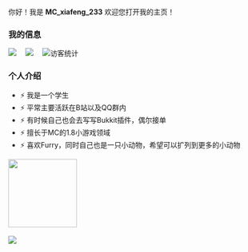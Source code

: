 <div align="contain">
你好！我是 <b>MC_xiafeng_233</b> 欢迎您打开我的主页！</h2>

<h3> 我的信息 </h3>
  <img src="https://img.shields.io/badge/QQ-2821097371-red"></a>&emsp;
  <a href="https://space.bilibili.com/448488855/"><img src="https://img.shields.io/badge/bilibili-B%E7%AB%99-ff69b4"></a>&emsp;
  <img src="https://visitor-badge.glitch.me/badge?page_id=mcxiafeng" alt="访客统计" />&emsp;
  
<h3> 个人介绍 </h3>

- ⚡ 我是一个学生
- ⚡ 平常主要活跃在B站以及QQ群内
- ⚡ 有时候自己也会去写写Bukkit插件，偶尔接单
- ⚡ 擅长于MC的1.8小游戏领域
- ⚡ 喜欢Furry，同时自己也是一只小动物，希望可以扩列到更多的小动物
  
</div>
   <img height="137px" src="https://github-readme-stats.vercel.app/api?username=mcxiafeng&hide_title=true&hide_border=true&show_icons=trueline_height=21&text_color=000&icon_color=000&bg_color=0,ea6161,ffc64d,fff,fff&theme=graywhite" />
   <br></br>
    <img src="https://github-readme-stats.vercel.app/api/top-langs/?username=mcxiafeng&hide_title=true&hide_border=true&layout=compact&langs_count=6&text_color=000&icon_color=fff&bg_color=0,52fa5a,4dfcff,c64dff&theme=graywhite" />
